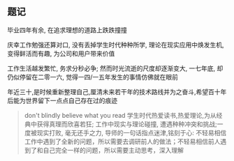 ## 题记
毕业四年有余, 在追求理想的道路上跌跌撞撞

庆幸工作勉强还算对口, 没有丢掉学生时代种种所学, 理论在现实应用中焕发生机, 变得鲜活而有趣, 为公司和用户带来价值

工作生活越发繁忙, 务求分秒必争; 然而时光流逝的尺度却逐渐变大, 一七年底, 却仍似停留在二零一六, 觉得一四/一五年发生的事情仿佛就在眼前

年近三十,是时候重新整理自己,厘清未来若干年的技术路线并为之奋斗,希望百十年后能为世界留下一点点自己存在过的痕迹

> don't blindly believe what you read
学生时代热爱读书,热爱理论,为从经典中获得真理而欣喜若狂; 工作中现实与理论碰撞, 遭遇种种冲突和挑战;一度被现实打败, 毫无还手之力, 导师的一句话指点迷津,铭刻于心:
> 不轻易相信工作中遇到了全新的问题，所以需要去调研前人的做法；不轻易相信前人遇到了和自己完全一样的问题，所以需要主动思考，深入理解
